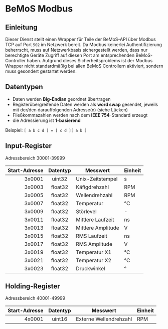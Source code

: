 # BeMoS Modbus
## Einleitung
Dieser Dienst stellt einen Wrapper für Teile der BeMoS-API über Modbus TCP auf Port `502` im Netzwerk bereit. Da Modbus keinerlei Authentifizierung beherrscht, muss auf Netzwerkbasis sichergestellt werden, dass nur berechtigte Geräte Zugriff auf diesen Port am entsprechenden BeMoS-Controller haben. Aufgrund dieses Sicherheitsproblems ist der Modbus Wrapper nicht standardmäßig bei allen BeMoS Controllern aktiviert, sondern muss gesondert gestartet werden.

## Datentypen
* Daten werden **Big-Endian** geordnet übertragen
* Registerübergreifende Daten werden als **word swap** gesendet, jeweils mit der/den darauffolgenden Adresse(n) (siehe Lücken)
* Fließkommazahlen werden nach dem **IEEE 754**-Standard erzeugt
* die Adressierung ist **1-basierend**

Beispiel: `[ a b c d ] = [ c d ][ a b ]`

## Input-Register
Adressbereich 30001-39999

| Start-Adresse | Datentyp      | Messwert           | Einheit |
| ------------: | :-----------: | ------------------ | ------- |
| 3x0001        | uint32        | Unix-Zeitstempel   | s       |
| 3x0003        | float32       | Käfigdrehzahl      | RPM     |
| 3x0005        | float32       | Wellendrehzahl     | RPM     |
| 3x0007        | float32       | Temperatur         | °C      |
| 3x0009        | float32       | Störlevel          | -       |
| 3x0011        | float32       | Mittlere Laufzeit  | ns      |
| 3x0013        | float32       | Mittlere Amplitude | V       |
| 3x0015        | float32       | RMS Laufzeit       | ns      |
| 3x0017        | float32       | RMS Amplitude      | V       |
| 3x0019        | float32       | Temperatur X1      | °C      |
| 3x0021        | float32       | Temperatur X2      | °C      |
| 3x0023        | float32       | Druckwinkel        | °       |

## Holding-Register
Adressbereich 40001-49999

| Start-Adresse | Datentyp      | Messwert               | Einheit |
| ------------: | :-----------: | ---------------------- | ------- |
| 4x0001        | uint16        | Externe Wellendrehzahl | RPM     |
